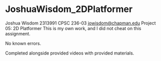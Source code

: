 # JoshuaWisdom_2DPlatformer
 
 Joshua Wisdom
 2313991
 CPSC 236-03
 jowisdom@chapman.edu
 Project 05: 2D Platformer
 This is my own work, and I did not cheat on this assignment.

 No known errors.

 Completed alongside provided videos with provided materials.
